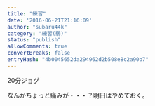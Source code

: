 ```yaml
---
title: "練習"
date: '2016-06-21T21:16:09'
author: "subaru44k"
category: "練習(弱)"
status: "publish"
allowComments: true
convertBreaks: false
entryHash: "4b0045652da294962d2b508e8c2a90b7"
---
```

20分ジョグ

なんかちょっと痛みが・・・？明日はやめておく。
